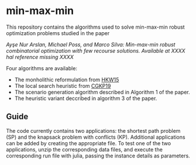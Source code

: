 # min-max-min

This repository contains the algorithms used to solve min-max-min robust optimization problems studied in the paper

*Ayşe Nur Arslan, Michael Poss, and Marco Silva: Min-max-min robust combinatorial optimization with few recourse solutions. Available at XXXX hal reference missing XXXX*

Four algorithms are available:
* The monholithic reformulation from [HKW15](https://doi.org/10.1287/opre.2015.1392 "K-Adaptability in Two-Stage Robust Binary Programming")
* The local search heuristic from [CGKP19](https://doi.org/10.1016/j.ejor.2019.05.045 "Faster algorithms for min-max-min robustness for combinatorial problems with budgeted uncertainty")
* The scenario generation algorithm described in Algorithm 1 of the paper.
* The heuristic variant deccribed in algorithm 3 of the paper.

## Guide

The code currently contains two applications: the shortest path problem (SP) and the knapsack problem with conflicts (KP). Additional applications can be added by creating the appropriate file. To test one of the two applications, unzip the corresponding data files, and execute the corresponding run file with julia, passing the instance details as parameters.
